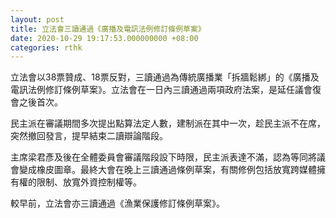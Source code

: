 ```yaml
---
layout: post
title: 立法會三讀通過《廣播及電訊法例修訂條例草案》
date: 2020-10-29 19:17:53.000000000 +08:00
categories: rthk
---
```


立法會以38票贊成、18票反對，三讀通過為傳統廣播業「拆牆鬆綁」的《廣播及電訊法例修訂條例草案》。立法會在一日內三讀通過兩項政府法案，是延任議會復會之後首次。

民主派在審議期間多次提出點算法定人數，建制派在其中一次，趁民主派不在席，突然撤回發言，提早結束二讀辯論階段。

主席梁君彥及後在全體委員會審議階段設下時限，民主派表達不滿，認為等同將議會變成橡皮圖章。最終大會在晚上三讀通過條例草案，有關修例包括放寬跨媒體擁有權的限制、放寬外資控制權等。

較早前，立法會亦三讀通過《漁業保護修訂條例草案》。
